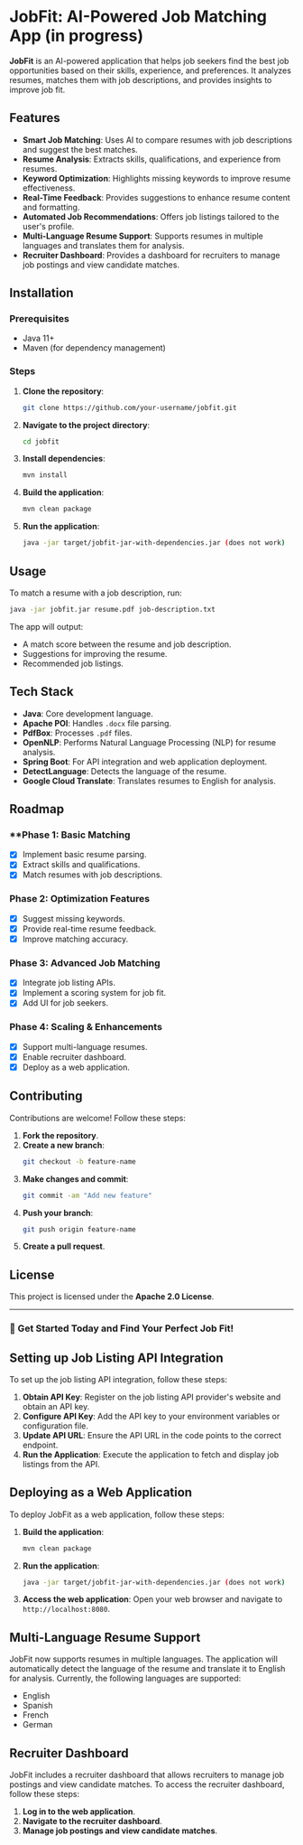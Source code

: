 # JobFit: AI-Powered Job Matching App (in progress)

**JobFit** is an AI-powered application that helps job seekers find the best job opportunities based on their skills, experience, and preferences. It analyzes resumes, matches them with job descriptions, and provides insights to improve job fit.

## Features
- **Smart Job Matching**: Uses AI to compare resumes with job descriptions and suggest the best matches.
- **Resume Analysis**: Extracts skills, qualifications, and experience from resumes.
- **Keyword Optimization**: Highlights missing keywords to improve resume effectiveness.
- **Real-Time Feedback**: Provides suggestions to enhance resume content and formatting.
- **Automated Job Recommendations**: Offers job listings tailored to the user's profile.
- **Multi-Language Resume Support**: Supports resumes in multiple languages and translates them for analysis.
- **Recruiter Dashboard**: Provides a dashboard for recruiters to manage job postings and view candidate matches.

## Installation
### Prerequisites
- Java 11+
- Maven (for dependency management)

### Steps
1. **Clone the repository**:
   ```bash
   git clone https://github.com/your-username/jobfit.git
   ```
2. **Navigate to the project directory**:
   ```bash
   cd jobfit
   ```
3. **Install dependencies**:
   ```bash
   mvn install
   ```
4. **Build the application**:
   ```bash
   mvn clean package
   ```
5. **Run the application**:
   ```bash
   java -jar target/jobfit-jar-with-dependencies.jar (does not work)
   ```

## Usage
To match a resume with a job description, run:
```bash
java -jar jobfit.jar resume.pdf job-description.txt
```
The app will output:
- A match score between the resume and job description.
- Suggestions for improving the resume.
- Recommended job listings.

## Tech Stack
- **Java**: Core development language.
- **Apache POI**: Handles `.docx` file parsing.
- **PdfBox**: Processes `.pdf` files.
- **OpenNLP**: Performs Natural Language Processing (NLP) for resume analysis.
- **Spring Boot**: For API integration and web application deployment.
- **DetectLanguage**: Detects the language of the resume.
- **Google Cloud Translate**: Translates resumes to English for analysis.

## Roadmap
### **Phase 1: Basic Matching
- [X] Implement basic resume parsing.
- [X] Extract skills and qualifications.
- [X] Match resumes with job descriptions.

### **Phase 2: Optimization Features**
- [X] Suggest missing keywords.
- [X] Provide real-time resume feedback.
- [X] Improve matching accuracy.

### **Phase 3: Advanced Job Matching**
- [X] Integrate job listing APIs.
- [X] Implement a scoring system for job fit.
- [X] Add UI for job seekers.

### **Phase 4: Scaling & Enhancements**
- [X] Support multi-language resumes.
- [X] Enable recruiter dashboard.
- [X] Deploy as a web application.

## Contributing
Contributions are welcome! Follow these steps:
1. **Fork the repository**.
2. **Create a new branch**:
   ```bash
   git checkout -b feature-name
   ```
3. **Make changes and commit**:
   ```bash
   git commit -am "Add new feature"
   ```
4. **Push your branch**:
   ```bash
   git push origin feature-name
   ```
5. **Create a pull request**.

## License
This project is licensed under the **Apache 2.0 License**.

---

### **🚀 Get Started Today and Find Your Perfect Job Fit!**

## Setting up Job Listing API Integration
To set up the job listing API integration, follow these steps:

1. **Obtain API Key**: Register on the job listing API provider's website and obtain an API key.
2. **Configure API Key**: Add the API key to your environment variables or configuration file.
3. **Update API URL**: Ensure the API URL in the code points to the correct endpoint.
4. **Run the Application**: Execute the application to fetch and display job listings from the API.

## Deploying as a Web Application
To deploy JobFit as a web application, follow these steps:

1. **Build the application**:
   ```bash
   mvn clean package
   ```
2. **Run the application**:
   ```bash
   java -jar target/jobfit-jar-with-dependencies.jar (does not work)
   ```
3. **Access the web application**:
   Open your web browser and navigate to `http://localhost:8080`.

## Multi-Language Resume Support
JobFit now supports resumes in multiple languages. The application will automatically detect the language of the resume and translate it to English for analysis. Currently, the following languages are supported:
- English
- Spanish
- French
- German

## Recruiter Dashboard
JobFit includes a recruiter dashboard that allows recruiters to manage job postings and view candidate matches. To access the recruiter dashboard, follow these steps:

1. **Log in to the web application**.
2. **Navigate to the recruiter dashboard**.
3. **Manage job postings and view candidate matches**.
